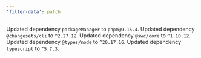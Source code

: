 ```yaml
---
'filter-data': patch
---
```


Updated dependency `packageManager` to `pnpm@9.15.4`.
Updated dependency `@changesets/cli` to `^2.27.12`.
Updated dependency `@swc/core` to `^1.10.12`.
Updated dependency `@types/node` to `^20.17.16`.
Updated dependency `typescript` to `^5.7.3`.

